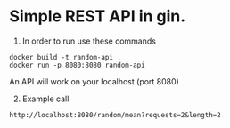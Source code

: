 # Simple REST API in gin.


1. In order to run use these commands
```
docker build -t random-api .
docker run -p 8080:8080 random-api

```

An API will work on your localhost (port 8080)

2. Example call
```
http://localhost:8080/random/mean?requests=2&length=2

```
